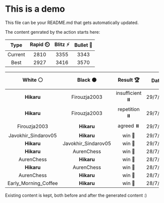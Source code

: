# This is a demo

This file can be your README.md that gets automatically updated.

The content genrated by the action starts here:

<!--START_SECTION:chessStats-->
<!-- Automatically generated with https://github.com/Balastrong/chess-stats-action -->

| Type | Rapid ⏲️ | Blitz ⚡ | Bullet 🔫 |
|:---:|:---:|:---:|:---:|
| Current | 2810 | 3355 | 3343 |
| Best | 2927 | 3416 | 3570 |

| White ⚪ | Black ⚫ | Result 🏆 | Date 📅 | Position 🗺️ | Type 🕕 |
|:---:|:---:|:---:|:---:|:---:|:---:|
| **Hikaru** | Firouzja2003 | insufficient ⏸️ | 29/7/2025 | <a href="http://www.ee.unb.ca/cgi-bin/tervo/fen.pl?select=8/8/1k6/8/2n5/2K5/8/8 w - - 0 95">Link</a> | Rapid |
| **Hikaru** | Firouzja2003 | repetition ⏸️ | 29/7/2025 | <a href="http://www.ee.unb.ca/cgi-bin/tervo/fen.pl?select=5rk1/pp1qb1p1/2n1ppQp/3pP2P/3P1P2/P3B1P1/1PR1K3/5N2 w - - 11 29">Link</a> | Rapid |
| Firouzja2003 | **Hikaru** | agreed ⏸️ | 29/7/2025 | <a href="http://www.ee.unb.ca/cgi-bin/tervo/fen.pl?select=4rbk1/5p2/6p1/3R3p/7P/4B1P1/5PK1/8 b - - 1 32">Link</a> | Rapid |
| Javokhir_Sindarov05 | **Hikaru** | win 🥇 | 29/7/2025 | <a href="http://www.ee.unb.ca/cgi-bin/tervo/fen.pl?select=Q7/6nk/3r4/5p2/8/3K4/3B3r/8 w - - 1 61">Link</a> | Rapid |
| **Hikaru** | Javokhir_Sindarov05 | win 🥇 | 29/7/2025 | <a href="http://www.ee.unb.ca/cgi-bin/tervo/fen.pl?select=8/1p6/5p2/4p3/p3nkR1/Pr2N3/1P3PK1/8 b - - 5 59">Link</a> | Rapid |
| **Hikaru** | AurenChess | win 🥇 | 28/7/2025 | <a href="http://www.ee.unb.ca/cgi-bin/tervo/fen.pl?select=4b2k/1R2P1p1/2np1p2/p3p1P1/3PP3/P7/8/5BK1 w - - 1 52">Link</a> | Blitz |
| AurenChess | **Hikaru** | win 🥇 | 28/7/2025 | <a href="http://www.ee.unb.ca/cgi-bin/tervo/fen.pl?select=7r/ppp1p1k1/5pP1/2PPpRn1/1P2P1q1/2N3pr/P5Q1/R5K1 w - - 3 25">Link</a> | Blitz |
| **Hikaru** | AurenChess | win 🥇 | 28/7/2025 | <a href="http://www.ee.unb.ca/cgi-bin/tervo/fen.pl?select=8/8/3PP1k1/6Bp/2K4P/6P1/r7/8 b - - 0 66">Link</a> | Blitz |
| AurenChess | **Hikaru** | win 🥇 | 28/7/2025 | <a href="http://www.ee.unb.ca/cgi-bin/tervo/fen.pl?select=8/4p1k1/5pp1/3Qq3/8/8/4K3/8 w - - 4 53">Link</a> | Blitz |
| Early_Morning_Coffee | **Hikaru** | win 🥇 | 28/7/2025 | <a href="http://www.ee.unb.ca/cgi-bin/tervo/fen.pl?select=rnbqk1nr/2p2p2/p2p1b1p/1p2p2P/3PPNQ1/2N1B3/PPP3P1/2KR1B1R w kq - 0 12">Link</a> | Blitz |

<!--END_SECTION:chessStats-->

Existing content is kept, both before and after the generated content :)
